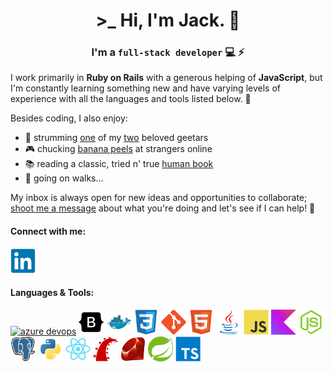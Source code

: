 <h1 align="center">>_ Hi, I'm Jack. 👋</h1>
<h3 align="center">I'm a <code>full-stack developer</code> 💻 ⚡</h3>
<p align="left">I work primarily in <strong>Ruby on Rails</strong> with a generous helping of <strong>JavaScript</strong>, but I'm constantly learning something new and have varying levels of experience with all the languages and tools listed below. 🌱</p>
<p align="left">
  Besides coding, I also enjoy:
  <ul>
    <li>🎸 strumming <a href="https://www.thomann.de/gb/harley_benton_cla_15mce_solidwood.htm" target="_blank">one</a> of my <a href="https://www.fender.com/en-GB/electric-guitars/stratocaster/player-stratocaster/0144502515.html" target="_blank">two</a> beloved geetars</li>
    <li>🎮 chucking <a href="https://mariokarttour.com/en-GB" target="_blank">banana peels</a> at strangers online</li>
    <li>📚 reading a classic, tried n' true <a href="https://www.goodreads.com/book/show/14836.Midnight_s_Children" target="_blank">human book</a></li>
    <li>🚶 going on walks...</li>
  </ul>
</p>
<p align="left">My inbox is always open for new ideas and opportunities to collaborate; <a href="mailto:jvckmorvn@gmail.com" target="_blank">shoot me a message</a> about what you're doing and let's see if I can help! 🚀</p>

<h4 align="left">Connect with me:</h4>
<p align="left">
  <a href="https://linkedin.com/in/jvckmorvn/" target="_blank"><img src="https://raw.githubusercontent.com/devicons/devicon/master/icons/linkedin/linkedin-original.svg" alt="https://www.linkedin.com/in/jvckmorvn/" height="40" width="40"/></a>
</p>

<h4 align="left">Languages & Tools:</h4>
<p align="left">
  <a href="https://azure.microsoft.com/en-us/products/devops/" target="_blank"><img src="https://raw.githubusercontent.com/David-Summers/Azure-Design/master/SVG_Azure_All/Azure%20Dev%20Ops.svg" alt="azure devops" width="40" height="40"/></a>
  <a href="https://getbootstrap.com" target="_blank"><img src="https://raw.githubusercontent.com/devicons/devicon/master/icons/bootstrap/bootstrap-plain.svg" alt="bootstrap" width="40" height="40"/></a>
  <a href="https://www.docker.com/" target="_blank"><img src="https://raw.githubusercontent.com/devicons/devicon/master/icons/docker/docker-original.svg" alt="docker" width="40" height="40"/></a>
  <a href="https://developer.mozilla.org/en-US/docs/Web/CSS" target="_blank"><img src="https://raw.githubusercontent.com/devicons/devicon/master/icons/css3/css3-original.svg" alt="css3" width="40" height="40"/></a>
  <a href="https://git-scm.com/" target="_blank"><img src="https://raw.githubusercontent.com/devicons/devicon/master/icons/git/git-plain.svg" alt="git" width="40" height="40"/></a>
  <a href="https://developer.mozilla.org/en-US/docs/Web/HTML" target="_blank"><img src="https://raw.githubusercontent.com/devicons/devicon/master/icons/html5/html5-original.svg" alt="html5" width="40" height="40"/></a>
  <a href="https://www.java.com/en/" target="_blank"><img src="https://raw.githubusercontent.com/devicons/devicon/master/icons/java/java-original.svg" alt="java" width="40" height="40"></a>
  <a href="https://developer.mozilla.org/en-US/docs/Web/JavaScript" target="_blank"><img src="https://raw.githubusercontent.com/devicons/devicon/master/icons/javascript/javascript-original.svg" alt="javascript" width="40" height="40"/></a>
  <a href="https://kotlinlang.org/" target="_blank"><img src="https://raw.githubusercontent.com/github/explore/4479d2a2c854198cb00160f8593519c14dc3b905/topics/kotlin/kotlin.png" alt="kotlin" width="40" height="40"/></a>
  <a href="https://nodejs.org/en/" target="_blank"><img src="https://raw.githubusercontent.com/devicons/devicon/master/icons/nodejs/nodejs-original.svg" alt="node" width="40" height="40"/></a>
  <a href="https://www.postgresql.org" target="_blank"><img src="https://raw.githubusercontent.com/devicons/devicon/master/icons/postgresql/postgresql-original.svg" alt="postgresql" width="40" height="40"/></a>
  <a href="https://www.python.org/" target="_blank"><img src="https://raw.githubusercontent.com/devicons/devicon/master/icons/python/python-original.svg" alt="python" width="40" height="40"/></a>
  <a href="https://reactjs.org/" target="_blank"><img src="https://github.com/devicons/devicon/blob/master/icons/react/react-original.svg" alt="react" width="40" height="40"/></a>
  <a href="https://rubyonrails.org" target="_blank"><img src="https://raw.githubusercontent.com/devicons/devicon/master/icons/rails/rails-plain.svg" alt="rails" width="40" height="40"/></a>
  <a href="https://www.ruby-lang.org/en/" target="_blank"><img src="https://raw.githubusercontent.com/devicons/devicon/master/icons/ruby/ruby-original.svg" alt="ruby" width="40" height="40"/></a>
  <a href="https://spring.io/" target="_blank"><img src="https://github.com/devicons/devicon/blob/master/icons/spring/spring-original.svg" alt="spring" width="40" height="40"/></a>
  <a href="https://www.typescriptlang.org/" target="_blank"><img src="https://raw.githubusercontent.com/devicons/devicon/master/icons/typescript/typescript-plain.svg" alt="typescript" width="40" height="40"/></a>
</p>
